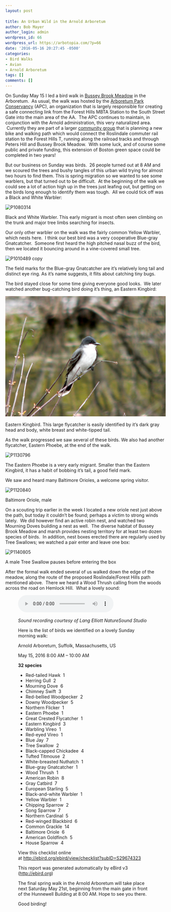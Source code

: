 ```yaml
---
layout: post

title: An Urban Wild in the Arnold Arboretum
author: Bob Mayer
author_login: admin
wordpress_id: 66
wordpress_url: https://arbotopia.com/?p=66
date: '2016-05-16 20:27:45 -0500'
categories:
- Bird Walks
- Avian
- Arnold Arboretum
tags: []
comments: []
---
```



<p>On Sunday May 15 I led a bird walk in&nbsp;<a href="http://www.arbotopia.com/bussey-brook-meadow-and-the-arboretum-park-conservancy/">Bussey Brook Meadow</a>&nbsp;in the Arboretum. &nbsp;As usual, the walk was hosted by the&nbsp;<a href="http://www.arboretumparkconservancy.org/">Arboretum Park Conservancy</a>&nbsp;(APC), an organization that is largely responsible for creating a safe connecting link from the Forest Hills MBTA Station to&nbsp;the South Street Gate into the main area&nbsp;of the AA. &nbsp;The APC continues to maintain, in conjunction with the Arnold administration, this very naturalized area. &nbsp;Currently they are part of a larger&nbsp;<a href="http://www.walkuproslindale.org/weblog/2015/10/10/the-rozzie-arboretum-gateway-path/">community group</a>&nbsp;that is planning a new bike and walking path which would connect the Roslindale commuter rail station to the Forest Hills T, running along the railroad tracks&nbsp;and&nbsp;through Peters Hill and Bussey Brook Meadow. &nbsp;With some luck, and of course some public and private funding, this extension of Boston green space could be completed in two years!</p>


<p>But our business on Sunday was birds.&nbsp; 26 people turned out at 8 AM and we scoured the trees and bushy tangles of this urban wild trying for almost two hours to find them. This is spring migration so we wanted to see some warblers, but that turned out to be difficult. &nbsp;At the beginning of the walk we could see a lot of action high up in the trees just leafing out, but getting on the birds long enough to identify them was tough. &nbsp;All we could tick off was a Black and White Warbler:</p>


<p><!-- wp:image {"id":822} --></p>
 <img src="/images/2014/05/P1080314.jpg" alt="P1080314" class="wp-image-822"/>


<p>Black and White Warbler. This early migrant is most often seen climbing on the trunk and major tree limbs searching for insects.</p>


<p>Our only other warbler on the walk was the fairly common Yellow Warbler, which nests here. &nbsp;I think our best bird was a very cooperative Blue-gray Gnatcatcher. &nbsp;Someone first heard the high pitched nasal buzz of the bird, then we located it bouncing around in a vine-covered small tree.</p>


<p><!-- wp:image {"id":1267} --></p>
 <img src="/images/2016/05/P1010489-copy.jpg" alt="P1010489 copy" class="wp-image-1267"/>


<p>The field marks for the Blue-gray Gnatcatcher are it&rsquo;s relatively long tail and distinct eye ring. As it&rsquo;s name suggests, it flits about catching tiny bugs.</p>


<p>The bird stayed close for some time giving everyone good looks. &nbsp;We later watched another bug-catching bird doing it&rsquo;s thing, an Eastern Kingbird:</p>


<p><!-- wp:image {"id":865} --></p>
 <img src="/images/2014/06/P1010595.jpg" alt="P1010595" class="wp-image-865"/>


<p>Eastern Kingbird. This large flycatcher is easily identified by it&rsquo;s dark gray head and body, white breast and white-tipped tail.</p>


<p>As the walk progressed we saw several of these birds. We also had another flycatcher, Eastern Phoebe, at the end of the walk.</p>


<p><!-- wp:image {"id":1194} --></p>
 <img src="/images/2016/04/P1130796.jpg" alt="P1130796" class="wp-image-1194"/>


<p>The Eastern Phoebe is a very early migrant. Smaller than the Eastern Kingbird, it has a habit of bobbing it&rsquo;s tail, a good field mark.</p>


<p>We saw and heard many Baltimore Orioles, a welcome spring visitor.</p>


<p><!-- wp:image {"id":1268} --></p>
 <img src="/images/2016/05/P1120840.jpg" alt="P1120840" class="wp-image-1268"/>


<p>Baltimore Oriole, male</p>


<p>On a scouting trip earlier in the week I located a new oriole nest just above the path, but today it couldn&rsquo;t be found; perhaps a victim to strong winds lately. &nbsp;We did however find an active robin nest, and watched two Mourning Doves building a nest as well. &nbsp;The diverse habitat of Bussey Brook Meadow and marsh provides nesting territory for at least two dozen species of birds. &nbsp;In addition, nest boxes erected there are regularly used by Tree Swallows; we watched a pair enter and leave one box:</p>


<p><!-- wp:image {"id":1244} --></p>
 <img src="/images/2016/05/P1140805.jpg" alt="P1140805" class="wp-image-1244"/>


<p>A male Tree Swallow pauses before entering the&nbsp;box</p>


<p>After the formal walk ended several of us walked down the edge of the meadow, along the route of the proposed Roslindale/Forest Hills path mentioned above. &nbsp;There we heard a Wood Thrush calling from the woods across the road on Hemlock Hill. &nbsp;What a lovely sound:</p>


<p><!-- wp:audio {"id":197} --></p>
<figure class="wp-block-audio"><audio controls src="/images/2018/11/Wood-Thrush-2.mp3"></audio>
<p><!-- /wp:audio --></p>


<p><em>Sound recording courtesy of&nbsp;Lang Elliott NatureSound Studio</em></p>


<p>Here is the list of birds we identified on a lovely Sunday morning walk:</p>


<p>Arnold Arboretum, Suffolk, Massachusetts, US</p>


<p>May 15, 2016 8:00 AM &ndash; 10:00 AM</p>


<p><strong>32 species</strong></p>


<p><!-- wp:list --></p>
<ul>
<li>Red-tailed Hawk &nbsp;1</li>
<li>Herring Gull &nbsp;2</li>
<li>Mourning Dove &nbsp;6</li>
<li>Chimney Swift &nbsp;3</li>
<li>Red-bellied Woodpecker &nbsp;2</li>
<li>Downy Woodpecker &nbsp;5</li>
<li>Northern Flicker &nbsp;1</li>
<li>Eastern Phoebe &nbsp;1</li>
<li>Great Crested Flycatcher &nbsp;1</li>
<li>Eastern Kingbird &nbsp;3</li>
<li>Warbling Vireo &nbsp;1</li>
<li>Red-eyed Vireo &nbsp;1</li>
<li>Blue Jay &nbsp;7</li>
<li>Tree Swallow &nbsp;2</li>
<li>Black-capped Chickadee &nbsp;4</li>
<li>Tufted Titmouse &nbsp;2</li>
<li>White-breasted Nuthatch &nbsp;1</li>
<li>Blue-gray Gnatcatcher &nbsp;1</li>
<li>Wood Thrush &nbsp;1</li>
<li>American Robin &nbsp;8</li>
<li>Gray Catbird &nbsp;7</li>
<li>European Starling &nbsp;5</li>
<li>Black-and-white Warbler &nbsp;1</li>
<li>Yellow Warbler &nbsp;1</li>
<li>Chipping Sparrow &nbsp;2</li>
<li>Song Sparrow &nbsp;7</li>
<li>Northern Cardinal &nbsp;5</li>
<li>Red-winged Blackbird &nbsp;6</li>
<li>Common Grackle &nbsp;14</li>
<li>Baltimore Oriole &nbsp;6</li>
<li>American Goldfinch &nbsp;5</li>
<li>House Sparrow &nbsp;4</li>
</ul>
<p><!-- /wp:list --></p>


<p>View this checklist online at&nbsp;<a href="http://ebird.org/ebird/view/checklist?subID=S29674323">http://ebird.org/ebird/view/checklist?subID=S29674323</a></p>


<p>This report was generated automatically by eBird v3 (<a href="http://ebird.org/">http://ebird.org</a>)</p>


<p>The final spring walk in the Arnold Arboretum will take place next Saturday May 21st, beginning from the main gate in front of the Hunnewell Building at 8:00 AM. Hope to see you there.</p>


<p>Good birding!</p>
